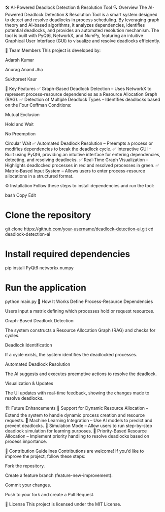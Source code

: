 🛠 AI-Powered Deadlock Detection & Resolution Tool
🔍 Overview
The AI-Powered Deadlock Detection & Resolution Tool is a smart system designed to detect and resolve deadlocks in process scheduling. By leveraging graph theory and AI-based algorithms, it analyzes dependencies, identifies potential deadlocks, and provides an automated resolution mechanism. The tool is built with PyQt6, NetworkX, and NumPy, featuring an intuitive Graphical User Interface (GUI) to visualize and resolve deadlocks efficiently.

👥 Team Members
This project is developed by:

Adarsh Kumar

Anurag Anand Jha

Sukhpreet Kaur

📌 Key Features
✅ Graph-Based Deadlock Detection – Uses NetworkX to represent process-resource dependencies as a Resource Allocation Graph (RAG).
✅ Detection of Multiple Deadlock Types – Identifies deadlocks based on the Four Coffman Conditions:

Mutual Exclusion

Hold and Wait

No Preemption

Circular Wait
✅ Automated Deadlock Resolution – Preempts a process or modifies dependencies to break the deadlock cycle.
✅ Interactive GUI – Built using PyQt6, providing an intuitive interface for entering dependencies, detecting, and resolving deadlocks.
✅ Real-Time Graph Visualization – Highlights deadlocked processes in red and resolved processes in green.
✅ Matrix-Based Input System – Allows users to enter process-resource allocations in a structured format.


⚙️ Installation
Follow these steps to install dependencies and run the tool:

bash
Copy
Edit
# Clone the repository
git clone https://github.com/your-username/deadlock-detection-ai.git
cd deadlock-detection-ai

# Install required dependencies
pip install PyQt6 networkx numpy

# Run the application
python main.py
🎯 How It Works
Define Process-Resource Dependencies

Users input a matrix defining which processes hold or request resources.

Graph-Based Deadlock Detection

The system constructs a Resource Allocation Graph (RAG) and checks for cycles.

Deadlock Identification

If a cycle exists, the system identifies the deadlocked processes.

Automated Deadlock Resolution

The AI suggests and executes preemptive actions to resolve the deadlock.

Visualization & Updates

The UI updates with real-time feedback, showing the changes made to resolve deadlocks.

🏗️ Future Enhancements
🔹 Support for Dynamic Resource Allocation – Extend the system to handle dynamic process creation and resource requests.
🔹 Machine Learning Integration – Use AI models to predict and prevent deadlocks.
🔹 Simulation Mode – Allow users to run step-by-step deadlock simulation for learning purposes.
🔹 Priority-Based Resource Allocation – Implement priority handling to resolve deadlocks based on process importance.

🤝 Contribution Guidelines
Contributions are welcome! If you'd like to improve the project, follow these steps:

Fork the repository.

Create a feature branch (feature-new-improvement).

Commit your changes.

Push to your fork and create a Pull Request.

📜 License
This project is licensed under the MIT License.
